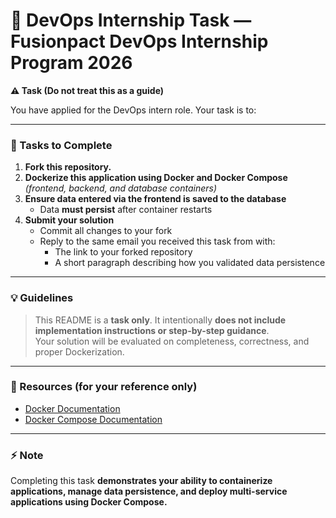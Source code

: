 # 🚀 DevOps Internship Task — Fusionpact DevOps Internship Program 2026

**⚠️ Task (Do not treat this as a guide)**

You have applied for the DevOps intern role. Your task is to:

---

### 📝 Tasks to Complete

1. **Fork this repository.**  
2. **Dockerize this application using Docker and Docker Compose**  
   *(frontend, backend, and database containers)*  
3. **Ensure data entered via the frontend is saved to the database**  
   - Data **must persist** after container restarts  
4. **Submit your solution**  
   - Commit all changes to your fork  
   - Reply to the same email you received this task from with:  
     - The link to your forked repository  
     - A short paragraph describing how you validated data persistence

---

### 💡 Guidelines

> This README is a **task only**. It intentionally **does not include implementation instructions or step-by-step guidance**.  
> Your solution will be evaluated on completeness, correctness, and proper Dockerization.

---

### 🔗 Resources (for your reference only)

- [Docker Documentation](https://docs.docker.com/)  
- [Docker Compose Documentation](https://docs.docker.com/compose/)  

---

### ⚡ Note

Completing this task **demonstrates your ability to containerize applications, manage data persistence, and deploy multi-service applications using Docker Compose.**
